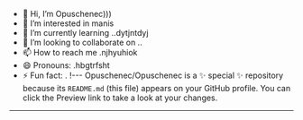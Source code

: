 - 👋 Hi, I’m Opuschenec)))
- 👀 I’m interested in manis
- 🌱 I’m currently learning ..dytjntdyj
- 💞️ I’m looking to collaborate on ..
- 📫 How to reach me .njhyuhiok
- 😄 Pronouns: .hbgtrfsht
- ⚡ Fun fact: .
!---
Opuschenec/Opuschenec is a ✨ special ✨ repository because its `README.md` (this file) appears on your GitHub profile.
You can click the Preview link to take a look at your changes.
---
